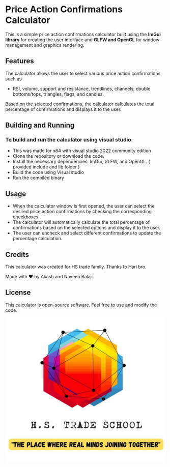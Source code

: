# Price Action Confirmations Calculator

This is a simple price action confirmations calculator built using the **ImGui library** for creating the user interface and **GLFW and OpenGL** for window management and graphics rendering.


## Features
The calculator allows the user to select various price action confirmations such as 
- RSI, volume, support and resistance, trendlines, channels, double bottoms/tops, triangles, flags, and candles.

Based on the selected confirmations, the calculator calculates the total percentage of confirmations and displays it to the user.

## Building and Running

### To build and run the calculator using visual studio:

* This was made for x64 with visual studio 2022 community edition
* Clone the repository or download the code.
* Install the necessary dependencies: ImGui, GLFW, and OpenGL. ( provided include and lib folder )
* Build the code using Visual studio 
* Run the compiled binary

## Usage
* When the calculator window is first opened, the user can select the desired price action confirmations by checking the corresponding checkboxes. 
* The calculator will automatically calculate the total percentage of confirmations based on the selected options and display it to the user. 
* The user can uncheck and select different confirmations to update the percentage calculation.

## Credits
This calculator was created for HS trade family.
Thanks to Hari bro.

Made with :heart: by Akash and Naveen Balaji 

## License
This calculator is open-source software. Feel free to use and modify the code.

![HS Trade School ](/hstrade.jpg "HS Trade School")


